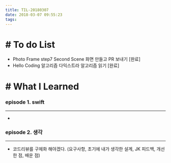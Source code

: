 ```yaml
---
title: TIL-20180307
date: 2018-03-07 09:55:23
tags: 
---
```


# # To do List

- Photo Frame step7 Second Scene 화면 만들고 PR 보내기 [완료]
- Hello Coding 알고리즘 다익스트라 알고리즘 읽기 [완료]


# # What I Learned

### episode 1. swift

---

-

### episode 2. 생각

---

- 코드리뷰를 구체화 해야겠다. (요구사항, 초기에 내가 생각한 설계, JK 피드백, 개선한 점, 배운 점)
